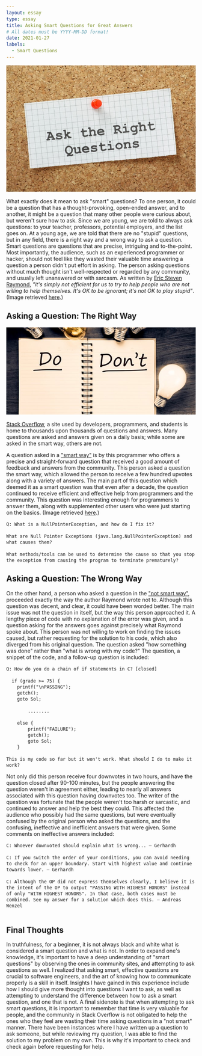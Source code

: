 ```yaml
---
layout: essay
type: essay
title: Asking Smart Questions for Great Answers
# All dates must be YYYY-MM-DD format!
date: 2021-01-27
labels:
  - Smart Questions
---
```


<img class="ui medium right floated image" src="../images/smart1.jpg">

What exactly does it mean to ask "smart" questions? To one person, it could be a question that has a thought-provoking, open-ended answer, and to another, it might be a question that many other people were curious about, but weren't sure how to ask. Since we are young, we are told to always ask questions: to your teacher, professors, potential employers, and the list goes on. At a young age, we are told that there are no "stupid" questions, but in any field, there is a right way and a wrong way to ask a question. Smart questions are questions that are precise, intriguing and to-the-point. Most importantly, the audience, such as an experienced programmer or hacker, should not feel like they wasted their valuable time answering a question a person didn't put effort in asking. The person asking questions without much thought isn't well-respected or regarded by any community, and usually left unanswered or with sarcasm. As written by <a href="http://www.catb.org/esr/faqs/smart-questions.html">Eric Steven Raymond</a>, *"it's simply not efficient for us to try to help people who are not willing to help themselves. It's OK to be ignorant; it's not OK to play stupid"*. (Image retrieved <a href="https://telebid-pro.com/how-to-ask-questions-the-smart-way/">here</a>.)

## Asking a Question: The Right Way

<img class="ui medium left floated image" src="../images/smart2.jpg">

<a href="https://stackoverflow.com/">Stack Overflow</a>, a site used by developers, programmers, and students is home to thousands upon thousands of questions and answers. Many questions are asked and answers given on a daily basis; while some are asked in the smart way, others are not.

A question asked in a <a href="https://stackoverflow.com/questions/218384/what-is-a-nullpointerexception-and-how-do-i-fix-it">"smart way"</a> is by this programmer who offers a precise and straight-forward question that received a good amount of feedback and answers from the community. This person asked a question the smart way, which allowed the person to receive a few hundred upvotes along with a variety of answers. The main part of this question which deemed it as a smart question was that even after a decade, the question continued to receive efficient and effective help from programmers and the community. This question was interesting enough for programmers to answer them, along with supplemented other users who were just starting on the basics. (Image retrieved <a href="https://www.brightermonday.co.ug/blog/questions-for-interviewer/">here</a>.)

```
Q: What is a NullPointerException, and how do I fix it?

What are Null Pointer Exceptions (java.lang.NullPointerException) and what causes them?

What methods/tools can be used to determine the cause so that you stop the exception from causing the program to terminate prematurely?

```

## Asking a Question: The Wrong Way

On the other hand, a person who asked a question in the <a href="https://stackoverflow.com/questions/65934719/how-do-you-do-a-chain-of-if-statements-in-c">"not smart way"</a>, proceeded exactly the way the author Raymond wrote not to. Although this question was decent, and clear, it could have been worded better. The main issue was not the question in itself, but the way this person approached it. A lengthy piece of code with no explanation of the error was given, and a question asking for the answers goes against precisely what Raymond spoke about. This person was not willing to work on finding the issues caused, but rather requesting for the solution to his code, which also diverged from his original question. The question asked "how something was done" rather than "what is wrong with my code?" The question, a snippet of the code, and a follow-up question is included:

```
Q: How do you do a chain of if statements in C? [closed]

  if (grade >= 75) {
    printf("\nPASSING");
    getch();
    goto Sol;

        ........
    
    else {
        printf("FAILURE");
        getch();
        goto Sol;
    }
    
This is my code so far but it won't work. What should I do to make it work?

```

Not only did this person receive four downvotes in two hours, and have the question closed after 90-100 minutes, but the people answering the question weren't in agreement either, leading to nearly all answers associated with this question having downvotes too. The writer of the question was fortunate that the people weren't too harsh or sarcastic, and continued to answer and help the best they could. This affected the audience who possibly had the same questions, but were eventually confused by the original person who asked the questions, and the confusing, ineffective and inefficient answers that were given. Some comments on ineffective answers included:

```
C: Whoever downvoted should explain what is wrong... – Gerhardh

C: If you switch the order of your conditions, you can avoid needing to check for an upper boundary. Start with highest value and continue towards lower. – Gerhardh

C: Although the OP did not express themselves clearly, I believe it is the intent of the OP to output "PASSING WITH HIGHEST HONORS" instead of only "WITH HIGHEST HONORS". In that case, both cases must be combined. See my answer for a solution which does this. – Andreas Wenzel 
    
```

## Final Thoughts

In truthfulness, for a beginner, it is not always black and white what is considered a smart question and what is not. In order to expand one's knowledge, it's important to have a deep understanding of "smart questions" by observing the ones in community sites, and attempting to ask questions as well. I realized that asking smart, effective questions are crucial to software engineers, and the art of knowing how to communicate properly is a skill in itself. Insights I have gained in this experience include how I should give more thought into questions I want to ask, as well as attempting to understand the difference between how to ask a smart question, and one that is not. A final sidenote is that when attempting to ask smart questions, it is important to remember that time is very valuable for people, and the community in Stack Overflow is not obligated to help the ones who they feel are wasting their time asking questions in a "not smart" manner. There have been instances where I have written up a question to ask someone, but while reviewing my question, I was able to find the solution to my problem on my own. This is why it's important to check and check again before requesting for help.
